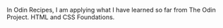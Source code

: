 In Odin Recipes, I am applying what I have learned so far from The Odin Project.
HTML and CSS Foundations.